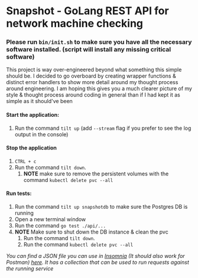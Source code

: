 # Snapshot - GoLang REST API for network machine checking

### Please run `bin/init.sh` to make sure you have all the necessary software installed. (script will install any missing critical software)

This project is way over-engineered beyond what something this simple should be.
I decided to go overboard by creating wrapper functions & distinct error handlers to show more detail around my thought process around engineering. 
I am hoping this gives you a much clearer picture of my style & thought process around coding in general than if I had kept it as simple as it should've been

#### Start the application:
1. Run the command `tilt up` (add `--stream` flag if you prefer to see the log output in the console)


#### Stop the application 
1. `CTRL + c`
2. Run the command `tilt down`. 
   1. **NOTE** make sure to remove the persistent volumes with the command `kubectl delete pvc --all`

#### Run tests:
1. Run the command `tilt up snapshotdb` to make sure the Postgres DB is running
2. Open a new terminal window
3. Run the command `go test ./api/...`
4. **NOTE** Make sure to shut down the DB instance & clean the pvc 
   1. Run the command `tilt down`.
   2. Run the command `kubectl delete pvc --all`


_You can find a JSON file you can use in [Insomnia](https://insomnia.rest/download) (It should also work for Postman) [here](api_tools_json/Insomnia_requests.json). It has a collection that can be used to run requests against the running service_